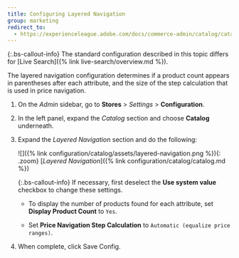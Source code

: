 ```yaml
---
title: Configuring Layered Navigation
group: marketing
redirect_to:
  - https://experienceleague.adobe.com/docs/commerce-admin/catalog/catalog/navigation/navigation-layered.html#configure-layered-navigation
---
```


{:.bs-callout-info}
The standard configuration described in this topic differs for [Live Search]({% link live-search/overview.md %}).

The layered navigation configuration determines if a product count appears in parentheses after each attribute, and the size of the step calculation that is used in price navigation.

1. On the _Admin_ sidebar, go to **Stores** > _Settings_ > **Configuration**.

1. In the left panel, expand the _Catalog_ section and choose **Catalog** underneath.

1. Expand the _Layered Navigation_ section and do the following:

    ![]({% link configuration/catalog/assets/layered-navigation.png %}){: .zoom}
    [_Layered Navigation_]({% link configuration/catalog/catalog.md %})

    {:.bs-callout-info}
    If necessary, first deselect the **Use system value** checkbox to change these settings.

    - To display the number of products found for each attribute, set **Display Product Count** to `Yes`.

    - Set **Price Navigation Step Calculation** to `Automatic (equalize price ranges)`.

1. When complete, click <span class="btn">Save Config</span>.
